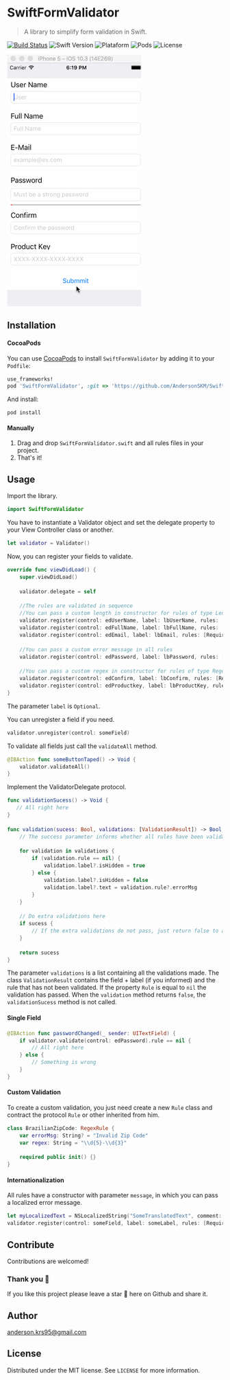 # SwiftFormValidator
>A library to simplify form validation in Swift. 

[![Build Status](https://travis-ci.org/AndersonSKM/SwiftFormValidator.svg?branch=master)](https://travis-ci.org/AndersonSKM/SwiftFormValidator)
![Swift Version](https://img.shields.io/badge/swift-3.0-orange.svg)
![Plataform](https://img.shields.io/badge/plataform-ios-lightgray.svg)
![Pods](https://img.shields.io/badge/pod-v1.2.1-blue.svg)
![License](https://img.shields.io/badge/license-MIT-FF69B4.svg)

![Swift Form Validator](/assets/example.gif)

## Installation

#### CocoaPods
You can use [CocoaPods](http://cocoapods.org/) to install `SwiftFormValidator` by adding it to your `Podfile`:

```ruby
use_frameworks!
pod 'SwiftFormValidator', :git => 'https://github.com/AndersonSKM/SwiftFormValidator'
```
And install:

```
pod install
```
#### Manually
1. Drag and drop ```SwiftFormValidator.swift``` and all rules files in your project.  
2. That's it!

## Usage

Import the library.

```swift
import SwiftFormValidator
```

You have to instantiate a Validator object and set the delegate property to your View Controller class or another.

```swift
let validator = Validator()
```

Now, you can register your fields to validate.

```swift
override func viewDidLoad() {
    super.viewDidLoad()
    
    validator.delegate = self

    //The rules are validated in sequence
    //You can pass a custom length in constructor for rules of type LengthRules
    validator.register(control: edUserName, label: lbUserName, rules: [RequiredRule(), AlphaNumericRule(), MinLengthRule(length: 5)])
    validator.register(control: edFullName, label: lbFullName, rules: [RequiredRule(), FullNameRule()])
    validator.register(control: edEmail, label: lbEmail, rules: [RequiredRule(), EmailRule()])

    //You can pass a custom error message in all rules
    validator.register(control: edPassword, label: lbPassword, rules: [RequiredRule(), WeakPasswordRule(message: "Weak"),MediumPasswordRule(message: "Medium"), StrongPasswordRule(message: "Strong")])

    //You can pass a custom regex in constructor for rules of type RegexRules
    validator.register(control: edConfirm, label: lbConfirm, rules: [RequiredRule(), ConfirmRule(confirmField: edPassword)])
    validator.register(control: edProductkey, label: lbProductKey, rules: [RequiredRule(), ProductKeyRule()])
}
```
The parameter ```label``` is ```Optional```.

You can unregister a field if you need.
```swift
validator.unregister(control: someField)
```
To validate all fields just call the ```validateAll``` method.
```swift
@IBAction func someButtonTaped() -> Void {
    validator.validateAll()
}
```

Implement the ValidatorDelegate protocol.
```swift
func validationSucess() -> Void {
   // All right here
}

func validation(sucess: Bool, validations: [ValidationResult]) -> Bool {
    // The success parameter informs whether all rules have been validated or not

    for validation in validations {
        if (validation.rule == nil) {
            validation.label?.isHidden = true
        } else {
            validation.label?.isHidden = false
            validation.label?.text = validation.rule?.errorMsg
        }
    }

    // Do extra validations here
    if sucess {
        // If the extra validations do not pass, just return false to abort
    }

    return sucess
}
```
The parameter ```validations``` is a list containing all the validations made.
The class ```ValidationResult``` contains the field + label (if you informed) and the rule that has not been validated.
If the property ```Rule``` is equal to ```nil``` the validation has passed. 
When the ```validation``` method returns ```false```, the ```validationSucess``` method is not called.

#### Single Field
```swift
@IBAction func passwordChanged(_ sender: UITextField) {
    if validator.validate(control: edPassword).rule == nil {
        // All right here
    } else {
        // Something is wrong
    }
}
```
#### Custom Validation
To create a custom validation, you just need create a new  ```Rule``` class and contract the protocol ```Rule``` or other inherited from him.
```swift
class BrazilianZipCode: RegexRule {
    var errorMsg: String? = "Invalid Zip Code"
    var regex: String = "\\d{5}-\\d{3}"
    
    required public init() {}
}
```
#### Internationalization
All rules have a constructor with parameter ```message```, in which you can pass a localized error message.
```swift
let myLocalizedText = NSLocalizedString("SomeTranslatedText", comment: "Comment")
validator.register(control: someField, label: someLabel, rules: [RequiredRule(message: myLocalizedText)])
```

## Contribute
Contributions are welcomed!

### Thank you 🎉

If you like this project please leave a star 🌟 here on Github and share it.

## Author
[anderson.krs95@gmail.com]() 

## License

Distributed under the MIT license. See ``LICENSE`` for more information.




